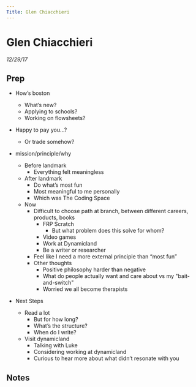 ```yaml
---
Title: Glen Chiacchieri
---
```


# Glen Chiacchieri

_12/29/17_

## Prep

* How’s boston
  * What’s new?
  * Applying to schools?
  * Working on flowsheets?

* Happy to pay you...?
  * Or trade somehow?

* mission/principle/why
  * Before landmark
    * Everything felt meaningless
  * After landmark
    * Do what’s most fun
    * Most meaningful to me personally
    * Which was The Coding Space
  * Now
    * Difficult to choose path at branch, between different careers, products, books
      * FRP Scratch
        * But what problem does this solve for whom?  
      * Video games
      * Work at Dynamicland
      * Be a writer or researcher
    * Feel like I need a more external principle than “most fun”
    * Other thoughts
      * Positive philosophy harder than negative
      * What do people actually want and care about vs my "bait-and-switch"
      * Worried we all become therapists

* Next Steps 
  * Read a lot
    * But for how long?
    * What’s the structure?
    * When do I write?
  * Visit dynamicland
    * Talking with Luke
    * Considering working at dynamicland
    * Curious to hear more about what didn’t resonate with you


## Notes

<script>

(function(i,s,o,g,r,a,m){i['GoogleAnalyticsObject']=r;i[r]=i[r]||function(){
(i[r].q=i[r].q||[]).push(arguments)},i[r].l=1*new Date();a=s.createElement(o),
m=s.getElementsByTagName(o)[0];a.async=1;a.src=g;m.parentNode.insertBefore(a,m)
})(window,document,'script','https://www.google-analytics.com/analytics.js','ga');

ga('create', 'UA-103157758-1', 'auto');
ga('send', 'pageview');

</script>
<script repoPath="stevekrouse/futureofcoding.org" type="text/javascript" src="/unbreakable-links/index.js"></script>